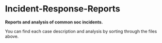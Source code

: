 # Incident-Response-Reports
**Reports and analysis of common soc incidents.**

You can find each case description and analysis by sorting through the files above.
